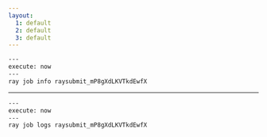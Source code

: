 ```yaml
---
layout:
  1: default
  2: default
  3: default
---
```


```bash
---
execute: now
---
ray job info raysubmit_mP8gXdLKVTkdEwfX
```

---

```bash
---
execute: now
---
ray job logs raysubmit_mP8gXdLKVTkdEwfX
```
